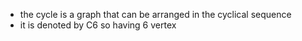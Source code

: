 * the cycle is a graph that can be arranged in the cyclical sequence
* it is denoted by C6 so having 6 vertex
